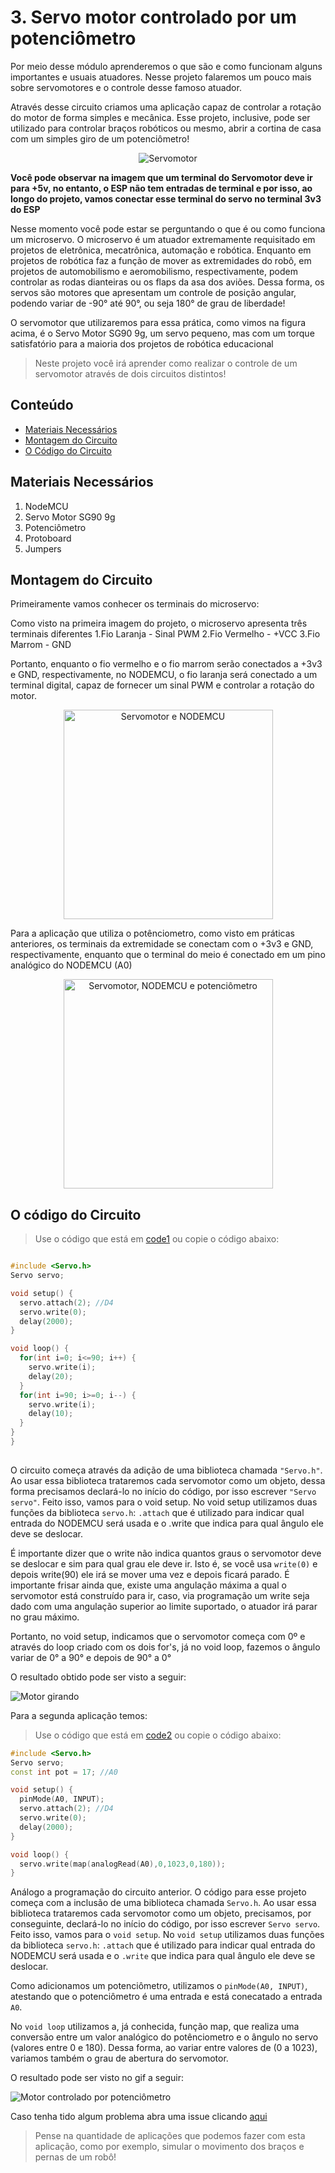 # 3. Servo motor controlado por um potenciômetro

Por meio desse módulo aprenderemos o que são e como funcionam alguns importantes e usuais atuadores. Nesse projeto falaremos um pouco mais sobre servomotores e o controle desse famoso atuador.

 Através desse circuito criamos uma aplicação capaz de controlar a rotação do motor de forma simples e mecânica. Esse projeto, inclusive, pode ser utilizado para controlar braços robóticos ou mesmo, abrir a cortina de casa com um simples giro de um potenciômetro!

 <p align="center">
  <img src="assets/servomotor.png" alt="Servomotor" />
</p>

**Você pode observar na imagem que um terminal do Servomotor deve ir para +5v, no entanto, o ESP não tem entradas de terminal e por isso, ao longo do projeto, vamos conectar esse terminal do servo no terminal 3v3 do ESP**

Nesse momento você pode estar se perguntando o que é ou como funciona um microservo. O microservo é um atuador extremamente requisitado em projetos de eletrônica, mecatrônica, automação e robótica. Enquanto em projetos de robótica faz a função de mover as extremidades do robô, em projetos de automobilismo e aeromobilismo, respectivamente, podem controlar as rodas dianteiras ou os flaps da asa dos aviões. Dessa forma, os servos são motores que apresentam um controle de posição angular, podendo variar de -90° até 90°, ou seja 180° de grau de liberdade!

O servomotor que utilizaremos para essa prática, como vimos na figura acima, é o Servo Motor SG90 9g, um servo pequeno, mas com um torque satisfatório para a maioria dos projetos de robótica educacional

> Neste projeto você irá aprender como realizar o controle de um servomotor através de dois circuitos distintos!

## Conteúdo

- [Materiais Necessários](#materiais-necessários)
- [Montagem do Circuito](#montagem-do-circuito)
- [O Código do Circuito](#o-c&oacute;digo-do-circuito)

## Materiais Necessários

1. NodeMCU
2. Servo Motor SG90 9g
3. Potenciômetro
4. Protoboard
5. Jumpers

## Montagem do Circuito

Primeiramente vamos conhecer os terminais do microservo:

Como visto na primeira imagem do projeto, o microservo apresenta três terminais diferentes
1.Fio Laranja - Sinal PWM
2.Fio Vermelho - +VCC
3.Fio Marrom - GND

Portanto, enquanto o fio vermelho e o fio marrom serão conectados a +3v3 e GND, respectivamente, no NODEMCU, o fio laranja será conectado a um terminal digital, capaz de fornecer um sinal PWM e controlar a rotação do motor.

<p align="center">
  <img src="assets/circuito1.png" alt="Servomotor e NODEMCU" width="335" />
</p>

Para a aplicação que utiliza o potênciometro,
como visto em práticas anteriores, os terminais da extremidade se conectam com o +3v3 e GND, respectivamente, enquanto que o terminal do meio é conectado em um pino analógico do NODEMCU (A0)

<p align="center">
  <img src="assets/protoboard2.png" alt="Servomotor, NODEMCU e potenciômetro" width="335" />
</p>

## O código do Circuito

>Use o código que está em [code1](code1/code1.ino) ou copie o código abaixo:

```C++

#include <Servo.h>
Servo servo;

void setup() {
  servo.attach(2); //D4
  servo.write(0);
  delay(2000);
}

void loop() {
  for(int i=0; i<=90; i++) {
    servo.write(i);
    delay(20);
  }
  for(int i=90; i>=0; i--) {
    servo.write(i);
    delay(10);
  }
}
}
  
```

O circuito começa através da adição de uma biblioteca chamada ```"Servo.h"```. Ao usar essa biblioteca trataremos cada servomotor como um objeto, dessa forma precisamos declará-lo no início do código, por isso escrever ```"Servo servo"```. Feito isso, vamos para o void setup. No void setup utilizamos duas funções da biblioteca ```servo.h```: ```.attach``` que é utilizado para indicar qual entrada do NODEMCU será usada e o .write que indica para qual ângulo ele deve se deslocar.

 É importante dizer que o write não indica quantos graus o servomotor deve se deslocar e sim para qual grau ele deve ir. Isto é, se você usa ```write(0)``` e depois write(90) ele irá se mover uma vez e depois ficará parado. É importante frisar ainda que, existe uma angulação máxima a qual o servomotor está construído para ir,  caso, via programação um write seja dado com uma angulação superior ao limite suportado, o atuador irá parar no grau máximo.

 Portanto, no void setup, indicamos que o servomotor começa com 0º e através do loop criado com os dois for's, já no void loop, fazemos o ângulo variar de 0°
 a 90° e depois de 90° a 0°

O resultado obtido pode ser visto a seguir:

![Motor girando](assets/circuito1.gif)

Para a segunda aplicação temos:
>Use o código que está em [code2](code2/code2.ino) ou copie o código abaixo:

```C++
#include <Servo.h>
Servo servo;
const int pot = 17; //A0

void setup() {
  pinMode(A0, INPUT);
  servo.attach(2); //D4
  servo.write(0);
  delay(2000);
}

void loop() {
  servo.write(map(analogRead(A0),0,1023,0,180));
}
```

Análogo a programação do circuito anterior. O código para esse projeto começa com a inclusão de uma biblioteca chamada ```Servo.h```. Ao usar essa biblioteca trataremos cada servomotor como um objeto, precisamos, por conseguinte, declará-lo no início do código, por isso escrever ```Servo servo```. Feito isso, vamos para o ```void setup```. No ```void setup``` utilizamos duas funções da biblioteca ```servo.h```: ```.attach``` que é utilizado para indicar qual entrada do NODEMCU será usada e o ```.write``` que indica para qual ângulo ele deve se deslocar.

Como adicionamos um potenciômetro, utilizamos o ```pinMode(A0, INPUT)```, atestando que o potenciômetro é uma entrada e está conecatado a entrada ```A0```.

No ```void loop``` utilizamos a, já conhecida, função map, que realiza uma conversão entre um valor analógico do potênciometro e o ângulo no servo (valores entre 0 e 180). Dessa forma, ao variar entre valores de (0 a 1023), variamos também o grau de abertura do servomotor.

O resultado pode ser visto no gif a seguir:

![Motor controlado por potenciômetro](assets/circuito2.gif)

Caso tenha tido algum problema abra uma issue clicando [aqui](https://github.com/PETEletricaUFBA/IoT/issues/new)

> Pense na quantidade de aplicações que podemos fazer com esta aplicação, como por exemplo, simular o movimento dos braços e pernas de um robô!

